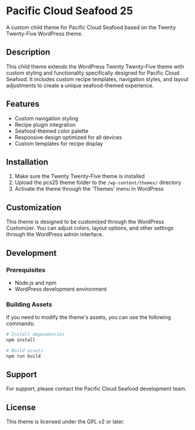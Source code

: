 # Pacific Cloud Seafood 25

A custom child theme for Pacific Cloud Seafood based on the Twenty Twenty-Five WordPress theme.

## Description

This child theme extends the WordPress Twenty Twenty-Five theme with custom styling and functionality specifically designed for Pacific Cloud Seafood. It includes custom recipe templates, navigation styles, and layout adjustments to create a unique seafood-themed experience.

## Features

- Custom navigation styling
- Recipe plugin integration
- Seafood-themed color palette
- Responsive design optimized for all devices
- Custom templates for recipe display

## Installation

1. Make sure the Twenty Twenty-Five theme is installed
2. Upload the pcs25 theme folder to the `/wp-content/themes/` directory
3. Activate the theme through the 'Themes' menu in WordPress

## Customization

This theme is designed to be customized through the WordPress Customizer. You can adjust colors, layout options, and other settings through the WordPress admin interface.

## Development

### Prerequisites

- Node.js and npm
- WordPress development environment

### Building Assets

If you need to modify the theme's assets, you can use the following commands:

```bash
# Install dependencies
npm install

# Build assets
npm run build
```

## Support

For support, please contact the Pacific Cloud Seafood development team.

## License

This theme is licensed under the GPL v2 or later.
